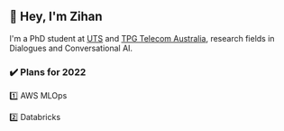 ## 👋 Hey, I'm Zihan

I'm a PhD student at [UTS](https://www.uts.edu.au/) and [TPG Telecom Australia](https://www.tpgtelecom.com.au/), research fields in Dialogues and Conversational AI.

### ✔️ Plans for 2022
:one: AWS MLOps

:two: Databricks

